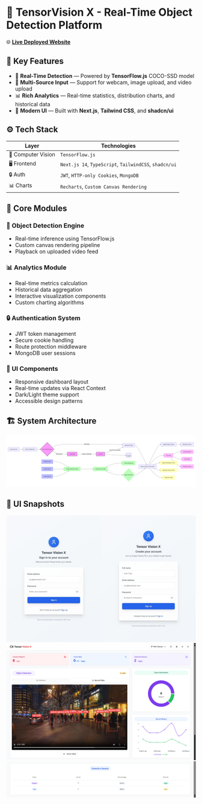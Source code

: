 # 🎯 TensorVision X - Real-Time Object Detection Platform

🌐 [**Live Deployed Website**](https://tensor-vision-x.vercel.app/)

## 🚀 Key Features

* 📸 **Real-Time Detection** — Powered by **TensorFlow.js** COCO-SSD model
* 🎥 **Multi-Source Input** — Support for webcam, image upload, and video upload
* 📊 **Rich Analytics** — Real-time statistics, distribution charts, and historical data
* 🎨 **Modern UI** — Built with **Next.js**, **Tailwind CSS**, and **shadcn/ui**

## ⚙️ Tech Stack

| Layer      | Technologies                                               |
|------------|----------------------------------------------------------|
| 🧠 Computer Vision   | `TensorFlow.js`                         |
| 🖥️ Frontend| `Next.js 14`, `TypeScript`, `TailwindCSS`, `shadcn/ui`    |
| 🔒 Auth    | `JWT`, `HTTP-only Cookies`, `MongoDB`                     |
| 📊 Charts  | `Recharts`, `Custom Canvas Rendering`                     |

## 🧩 Core Modules

### 🎯 Object Detection Engine
* Real-time inference using TensorFlow.js
* Custom canvas rendering pipeline
* Playback on uploaded video feed

### 📊 Analytics Module
* Real-time metrics calculation
* Historical data aggregation
* Interactive visualization components
* Custom charting algorithms

### 🔒 Authentication System
* JWT token management
* Secure cookie handling
* Route protection middleware
* MongoDB user sessions

### 🎨 UI Components
* Responsive dashboard layout
* Real-time updates via React Context
* Dark/Light theme support
* Accessible design patterns

## 🏗️ System Architecture

![Architecture Diagram](https://github.com/rakheshkrishna2005/TensorVisionX/blob/main/public/architecture.png)

## 📸 UI Snapshots

![Auth](https://github.com/rakheshkrishna2005/TensorVisionX/blob/main/public/1.jpg)
![Dashboard](https://github.com/rakheshkrishna2005/TensorVisionX/blob/main/public/2.png)
![Detection Table](https://github.com/rakheshkrishna2005/TensorVisionX/blob/main/public/3.png)
